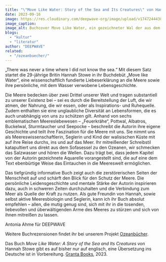 ```yaml
---
title: "\"Move Like Water: Story of the Sea and Its Creatures\" von Hannah Stowe"
date: 2023-09-16
image: https://res.cloudinary.com/deepwave-org/image/upload/v1747244438/deepwave.org/Move_Like_Water.jpg
image_caption:
image_alt: Buchcover Move Like Water, ein gezeichneter Wal der aus dem Meer springt
blogs: 
  - "kultur"
  - "literatur"
author: "DEEPWAVE"
related: 
  - "/ozeanbuecher/"
---
```


„There was never a time where I did not know the sea.“ Mit diesem Satz startet die 29-jährige Britin Hannah Stowe in ihr Buchdebüt „Move like Water“, eine wissenschaftlich fundierte Liebeserklärung an die Meere sowie ihre persönliche, mit dem Wasser verwobene Lebensgeschichte.

Die Meere bedecken über zwei Drittel unserer Welt und tragen substantiell zu unserer Existenz bei – sei es durch die Bereitstellung der Luft, die wir atmen, der Nahrung, die wir essen, oder als Inspirations- und Ruhequelle. Zudem enthalten sie eine unglaubliche Diversität an Lebensformen, die es auch unabhängig von uns zu schützen gilt. Anhand von sechs emblematischen Meereslebewesen – „Feuerkrähe“, Pottwal, Albatros, Buckelwal, Sturmtaucher und Seepocke – beschreibt die Autorin ihre eigene Geschichte und teilt ihre Faszination für die Meere mit uns. Sie nimmt uns als Meereswissenschaftlerin, Seglerin und Kind der walisischen Küste mit auf ihre Reise durchs, ins und auf das Meer. Ihr mitreißender Schreibstil katapultiert uns direkt aus dem Sofasessel zu den Ozeanen, wir schmecken das Salzwasser und hören die Wellen. Dazu trägt bei, dass jedem Kapitel von der Autorin gezeichnete Aquarelle vorangestellt sind, die auf eine dem Text ebenbürtige Weise das Eintauchen in die Meereswelt ermöglichen.

Das tiefgründig informative Buch zeigt auch die zerstörerischen Seiten der Menschheit auf und schärft den Blick für den Schutz der Meere. Die persönliche Leidensgeschichte und mentale Stärke der Autorin inspirieren dazu, auch in schweren Zeiten durchzuhalten und die Verbindung zum Meer als Quelle der Kraft zu nutzen. Als gute Freundin von Hannah, sowie selbst aktive Meeresbiologin und Seglerin, kann ich ihr Buch absolut empfehlen – allen, die mutig genug sind, sich mit ihr in die tosenden, liebevollen und überwältigenden Arme des Meeres zu stürzen und sich von ihnen mitreißen zu lassen.

Antonia Ahme für DEEPWAVE

Weitere Buchrezensionen findet ihr bei unserem Projekt [Ozeanbücher](https://www.deepwave.org/ozeanbuecher/).

Das Buch _Move Like Water: A Story of the Sea and Its Creatures_ von Hannah Stowe gibt es auf bisher nur auf englisch, eine Übersetzung ins Deutsche ist in Vorbereitung. [Granta Books](https://granta.com/products/move-like-water/?binding=hardback), 2023.
